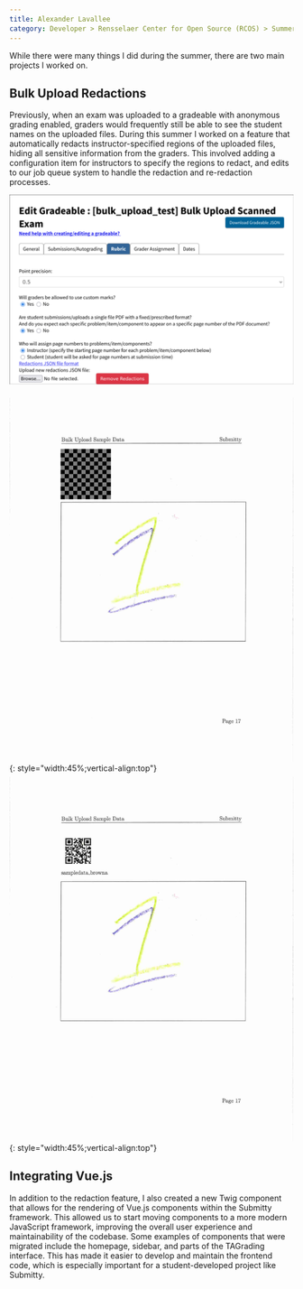 ```yaml
---
title: Alexander Lavallee 
category: Developer > Rensselaer Center for Open Source (RCOS) > Summer 2025
---
```


While there were many things I did during the summer, there are two main projects I worked on.

## Bulk Upload Redactions

Previously, when an exam was uploaded to a gradeable with anonymous grading enabled, graders would frequently still be able to see the student names on the uploaded files. During this summer I worked on a feature that automatically redacts instructor-specified regions of the uploaded files, hiding all sensitive information from the graders. This involved adding a configuration item for instructors to specify the regions to redact, and edits to our job queue system to handle the redaction and re-redaction processes.

![Configuration](/images/start_redactions.png)

![Bulk Upload Redactions](/images/redacted.png){: style="width:45%;vertical-align:top"}
![Unredacted](/images/unredacted.png){: style="width:45%;vertical-align:top"}

## Integrating Vue.js

In addition to the redaction feature, I also created a new Twig component that allows for the rendering of Vue.js components within the Submitty framework. This allowed us to start moving components to a more modern JavaScript framework, improving the overall user experience and maintainability of the codebase. Some examples of components that were migrated include the homepage, sidebar, and parts of the TAGrading interface. This has made it easier to develop and maintain the frontend code, which is especially important for a student-developed project like Submitty.
